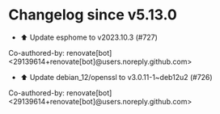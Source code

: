 # Changelog since v5.13.0
- ⬆️ Update esphome to v2023.10.3 (#727)

Co-authored-by: renovate[bot] <29139614+renovate[bot]@users.noreply.github.com> 
- ⬆️ Update debian_12/openssl to v3.0.11-1~deb12u2 (#726)

Co-authored-by: renovate[bot] <29139614+renovate[bot]@users.noreply.github.com> 
